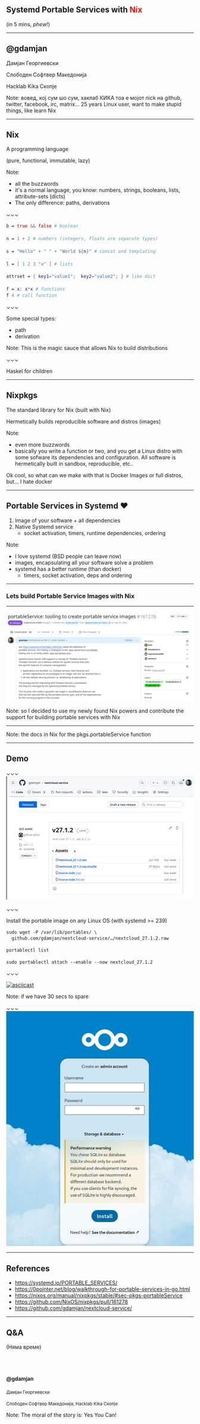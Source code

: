 ## Systemd Portable Services with <b style="color:red">Nix</b>
<span>(in 5 mins, <i>phew!</i>)</span> <!-- .element: class="fragment fade-up" -->

---
## @gdamjan

Дамјан Георгиевски

Слободен Софтвер Македонија

Hacklab Kika Скопје

Note:
вовед, кој сум шо сум, хаклаб КИКА
тоа е мојот nick на github, twitter, facebook, irc, matrix…
25 years Linux user, want to make stupid things, like learn Nix

---
## Nix

A programming language

(pure, functional, immutable, lazy)

Note:
- all the buzzwords
- it's a normal language, you know: numbers, strings, booleans, lists, attribute-sets (dicts)
- The only difference: paths, derivations

⌄⌄⌄

```nix
b = true && false # boolean

n = 1 + 2 # numbers (integers, floats are separate types)

s = "Hello" + " " + "World ${n}" # concat and templating

l = [ 1 2 3 "x" ] # lists

attrset = { key1="value1";  key2="value2"; } # like dict

f = x: x*x # functions
f 4 # call function
```
⌄⌄⌄

Some special types:
- path
- derivation

Note:
This is the magic sauce that allows Nix to build distributions

⌄⌄⌄

Haskel for children

---
## Nixpkgs

The standard library for Nix (built with Nix)

Hermetically builds reproducible software and distros (images)

Note:
- even more buzzwords
- basically you write a function or two, and you get a Linux distro with some sofware its dependencies and configuration. All software is hermetically built in sandbox, reproducible, etc..

Ok cool, so what can we make with that is Docker Images or full distros, but… I hate docker

---
## Portable Services in Systemd ❤️

1) Image of your software + all dependencies
2) Native Systemd service
    - socket activation, timers, runtime dependencies, ordering

Note:
- I love systemd (BSD people can leave now)
- images, encapsulating all your software solve a problem
- systemd has a better runtime (than docker)
  - timers, socket activation, deps and ordering

---

### Lets build Portable Service Images with Nix

---
![the pkgs.portableService PR in nixpkgs](nixpkgs-pr.png)

Note:
so I decided to use my newly found Nix powers and contribute the support for building portable services with Nix

---
<!-- .slide: data-background-iframe="https://nixos.org/manual/nixpkgs/stable/#sec-pkgs-portableService" data-preload -->

Note:
the docs in Nix for the pkgs.portableService function

---
## Demo

⌄⌄⌄
![nextcloud portable service - github releases](demo-project-nextcloud-release.png)

⌄⌄⌄

Install the portable image on any Linux OS (with systemd >= 239)
```
sudo wget -P /var/lib/portables/ \
  github.com/gdamjan/nextcloud-service/…/nextcloud_27.1.2.raw

portablectl list

sudo portablectl attach --enable --now nextcloud_27.1.2
```

⌄⌄⌄

[![asciicast](https://asciinema.org/a/ZnyefcSbwbz1dbEo9scCD9XdG.png)](https://asciinema.org/a/ZnyefcSbwbz1dbEo9scCD9XdG?autoplay=1)

Note:
if we have 30 secs to spare

⌄⌄⌄
![nextcloud running](nextcloud-installed.png)

---
## References

* https://systemd.io/PORTABLE_SERVICES/
* https://0pointer.net/blog/walkthrough-for-portable-services-in-go.html
* https://nixos.org/manual/nixpkgs/stable/#sec-pkgs-portableService
* https://github.com/NixOS/nixpkgs/pull/161278
* https://github.com/gdamjan/nextcloud-service/

---
## Q&A

(Няма време)

<br/>
<br/>

#### @gdamjan

<small>
Дамјан Георгиевски

Слободен Софтвер Македонија, Hacklab Kika Скопје
</small>

Note:
The moral of the story is: Yes You Can!
